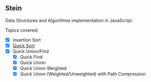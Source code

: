 ## Stein
Data Structures and Algorithms implementation in JavaScript.

Topics covered:

- [x] Insertion Sort
- [x] [Quick Sort](javascript/algorithms/sorts/quick-sort.js)
- [x] Quick Union/Find
    - [x] Quick Find
    - [x] Quick Union
    - [x] Quick Union Weighted
    - [x] Quick Union (Weighted/Unweighted) with Path Compression
